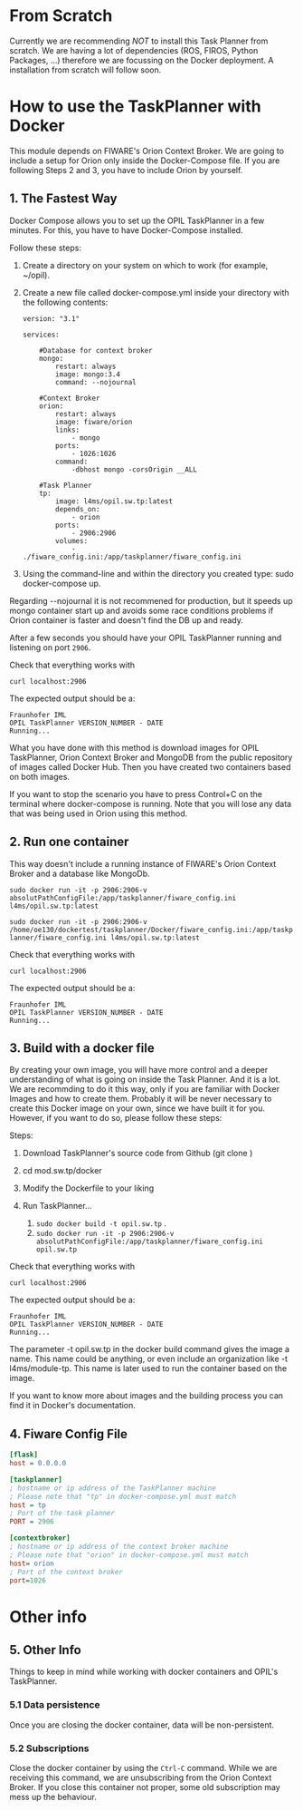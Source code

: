 # From Scratch
Currently we are recommending *NOT* to install this Task Planner from scratch. We are having a lot of dependencies (ROS, FIROS, Python Packages, ...) therefore we are focussing on the Docker deployment. A installation from scratch will follow soon.

# How to use the TaskPlanner with Docker

This module depends on FIWARE's Orion Context Broker. We are going to include a setup for Orion only inside the Docker-Compose file. If you are following Steps 2 and 3, you have to include Orion by yourself.

## 1. The Fastest Way
Docker Compose allows you to set up the OPIL TaskPlanner in a few minutes. For this, you have to have Docker-Compose installed.


Follow these steps:

1. Create a directory on your system on which to work (for example, ~/opil).

2. Create a new file called docker-compose.yml inside your directory with the following contents:
    ```
    version: "3.1"

    services:

        #Database for context broker
        mongo:
            restart: always
            image: mongo:3.4
            command: --nojournal                  

        #Context Broker
        orion:
            restart: always
            image: fiware/orion
            links:
                - mongo
            ports:
                - 1026:1026
            command: 
                -dbhost mongo -corsOrigin __ALL  
                
        #Task Planner
        tp:
            image: l4ms/opil.sw.tp:latest
            depends_on:
                - orion
            ports:
                - 2906:2906
            volumes:
                - ./fiware_config.ini:/app/taskplanner/fiware_config.ini  
    ```
 

3. Using the command-line and within the directory you created type: sudo docker-compose up.

Regarding --nojournal it is not recommened for production, but it speeds up mongo container start up and avoids some race conditions problems if Orion container is faster and doesn't find the DB up and ready.

After a few seconds you should have your OPIL TaskPlanner running and listening on port `2906`.


Check that everything works with

`curl localhost:2906`


The expected output should be a:

```
Fraunhofer IML
OPIL TaskPlanner VERSION_NUMBER - DATE
Running...
```


What you have done with this method is download images for OPIL TaskPlanner, Orion Context Broker and MongoDB from the public repository of images called Docker Hub. Then you have created two containers based on both images.

If you want to stop the scenario you have to press Control+C on the terminal where docker-compose is running. Note that you will lose any data that was being used in Orion using this method.

## 2. Run one container

This way doesn't include a running instance of FIWARE's Orion Context Broker and a database like MongoDb. 


`sudo docker run -it -p 2906:2906-v absolutPathConfigFile:/app/taskplanner/fiware_config.ini l4ms/opil.sw.tp:latest`

```sudo docker run -it -p 2906:2906-v /home/oe130/dockertest/taskplanner/Docker/fiware_config.ini:/app/taskplanner/fiware_config.ini l4ms/opil.sw.tp:latest```

Check that everything works with

```curl localhost:2906```

The expected output should be a:

```
Fraunhofer IML
OPIL TaskPlanner VERSION_NUMBER - DATE
Running...
```

## 3. Build with a docker file

By creating your own image, you will have more control and a deeper understanding of what is going on inside the Task Planner. And it is a lot. We are recommding to do it this way, only if you are familiar with Docker Images and how to create them. Probably it will be never necessary to create this Docker image on your own, since we have built it for you. However, if you want to do so, please follow these steps:

Steps:

1. Download TaskPlanner's source code from Github (git clone <URL>)
2. cd mod.sw.tp/docker
3. Modify the Dockerfile to your liking
4. Run TaskPlanner...

    1. `sudo docker build -t opil.sw.tp` .
    2. `sudo docker run -it -p 2906:2906-v absolutPathConfigFile:/app/taskplanner/fiware_config.ini opil.sw.tp`

        
Check that everything works with

`curl localhost:2906`

The expected output should be a:

```
Fraunhofer IML
OPIL TaskPlanner VERSION_NUMBER - DATE
Running...
```

The parameter -t opil.sw.tp in the docker build command gives the image a name. This name could be anything, or even include an organization like -t l4ms/module-tp. This name is later used to run the container based on the image.

If you want to know more about images and the building process you can find it in Docker's documentation.


## 4. Fiware Config File
```ini
[flask]
host = 0.0.0.0 

[taskplanner]
; hostname or ip address of the TaskPlanner machine 
; Please note that "tp" in docker-compose.yml must match
host = tp
; Port of the task planner
PORT = 2906

[contextbroker]
; hostname or ip address of the context broker machine 
; Please note that "orion" in docker-compose.yml must match
host= orion
; Port of the context broker
port=1026
```

# Other info

## 5. Other  Info

Things to keep in mind while working with docker containers and OPIL's TaskPlanner.

### 5.1 Data persistence
Once you are closing the docker container, data will be non-persistent.

### 5.2 Subscriptions
Close the docker container by using the `Ctrl-C` command. While we are receiving this command, we are unsubscribing from the Orion Context Broker. If you close this container not proper, some old subscription may mess up the behaviour.